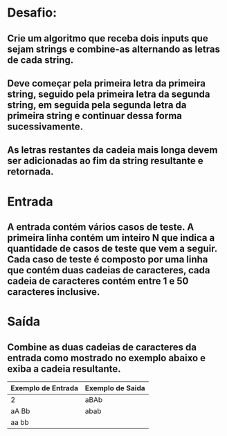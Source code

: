 
# Desafio:
## Crie um algoritmo que receba dois inputs que sejam strings e combine-as alternando as letras de cada string. 
## Deve começar pela primeira letra da primeira string, seguido pela primeira letra da segunda string, em seguida pela segunda letra da primeira string e continuar dessa forma sucessivamente.
## As letras restantes da cadeia mais longa devem ser adicionadas ao fim da string resultante e retornada.

# Entrada
## A entrada contém vários casos de teste. A primeira linha contém um inteiro N que indica a quantidade de casos de teste que vem a seguir. Cada caso de teste é composto por uma linha que contém duas cadeias de caracteres, cada cadeia de caracteres contém entre 1 e 50 caracteres inclusive.

# Saída
## Combine as duas cadeias de caracteres da entrada como mostrado no exemplo abaixo e exiba a cadeia resultante.

| Exemplo de Entrada  | Exemplo de Saida |
| ------------------- | ---------------- |
| 2                   | aBAb             |
| aA Bb               | abab             |
| aa bb	              |                  |

 

